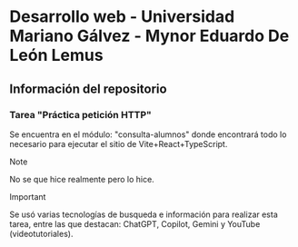 # Desarrollo web - Universidad Mariano Gálvez - Mynor Eduardo De León Lemus
## Información del repositorio
### Tarea "Práctica petición HTTP"
Se encuentra en el módulo: "consulta-alumnos" donde encontrará todo lo necesario para ejecutar el sitio de Vite+React+TypeScript.

> [!NOTE]
> No se que hice realmente pero lo hice.

> [!IMPORTANT]
> Se usó varias tecnologías de busqueda e información para realizar esta tarea, entre las que destacan: ChatGPT, Copilot, Gemini y YouTube (videotutoriales).